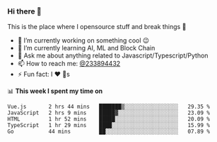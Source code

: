 ### Hi there 👋

<!--
**a233894432/a233894432** is a ✨ _special_ ✨ repository because its `README.md` (this file) appears on your GitHub profile.

Here are some ideas to get you started:

- 🔭 I’m currently working on ...
- 🌱 I’m currently learning ...
- 👯 I’m looking to collaborate on ...
- 🤔 I’m looking for help with ...
- 💬 Ask me about ...
- 📫 How to reach me: ...
- 😄 Pronouns: ...
- ⚡ Fun fact: ...
-->
 
 
This is the place where I opensource stuff and break things :rofl:

- 🔭 I’m currently working on something cool :wink:
- 🌱 I’m currently learning AI, ML and Block Chain
- 💬 Ask me about anything related to Javascript/Typescript/Python
- 📫 How to reach me: [@233894432](https://twitter.com/233894432)
- ⚡ Fun fact: I :heart: :dog:s

📊 **This week I spent my time on**
<!--START_SECTION:waka-->
```text
Vue.js       2 hrs 44 mins   ███████▒░░░░░░░░░░░░░░░░░   29.35 % 
JavaScript   2 hrs 9 mins    █████▓░░░░░░░░░░░░░░░░░░░   23.09 % 
HTML         1 hr 52 mins    █████░░░░░░░░░░░░░░░░░░░░   20.09 % 
TypeScript   1 hr 29 mins    ████░░░░░░░░░░░░░░░░░░░░░   15.99 % 
Go           44 mins         ██░░░░░░░░░░░░░░░░░░░░░░░   07.89 % 
```
<!--END_SECTION:waka-->
